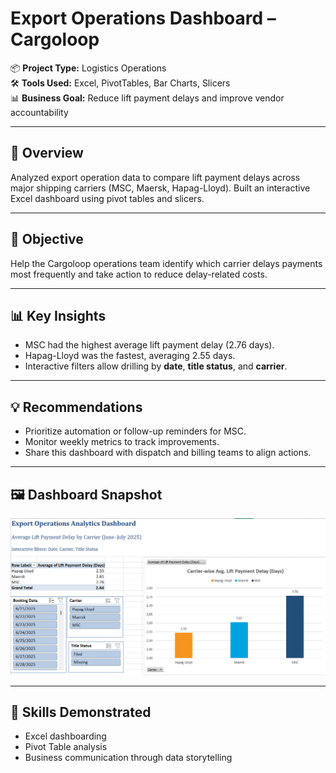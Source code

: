 # Export Operations Dashboard – Cargoloop

📦 **Project Type:** Logistics Operations  
🛠 **Tools Used:** Excel, PivotTables, Bar Charts, Slicers  
📊 **Business Goal:** Reduce lift payment delays and improve vendor accountability  

---

## 📌 Overview
Analyzed export operation data to compare lift payment delays across major shipping carriers (MSC, Maersk, Hapag-Lloyd). Built an interactive Excel dashboard using pivot tables and slicers.

---

## 🎯 Objective
Help the Cargoloop operations team identify which carrier delays payments most frequently and take action to reduce delay-related costs.

---

## 📊 Key Insights
- MSC had the highest average lift payment delay (2.76 days).
- Hapag-Lloyd was the fastest, averaging 2.55 days.
- Interactive filters allow drilling by **date**, **title status**, and **carrier**.

---

## 💡 Recommendations
- Prioritize automation or follow-up reminders for MSC.
- Monitor weekly metrics to track improvements.
- Share this dashboard with dispatch and billing teams to align actions.

---

## 🖼️ Dashboard Snapshot

![Dashboard](dashboard.png)

---

## 🧠 Skills Demonstrated
- Excel dashboarding
- Pivot Table analysis
- Business communication through data storytelling
